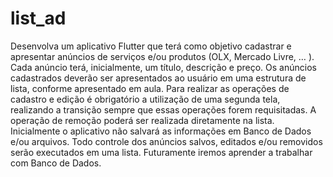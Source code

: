 # list_ad
 Desenvolva um aplicativo Flutter que terá como objetivo cadastrar e apresentar anúncios de serviços e/ou produtos (OLX, Mercado Livre, … ). Cada anúncio terá, inicialmente, um título, descrição e preço. Os anúncios cadastrados deverão ser apresentados ao usuário em uma estrutura de lista, conforme apresentado em aula.   Para realizar as operações de cadastro e edição é obrigatório a utilização de uma segunda tela, realizando a transição sempre que essas operações forem requisitadas. A operação de remoção poderá ser realizada diretamente na lista.   Inicialmente o aplicativo não salvará as informações em Banco de Dados e/ou arquivos. Todo controle dos anúncios salvos, editados e/ou removidos serão executados em uma lista. Futuramente iremos aprender a trabalhar com Banco de Dados. 

